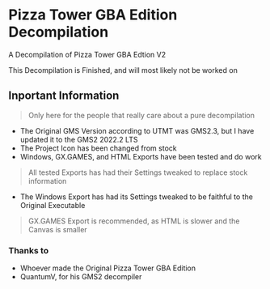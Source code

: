 # Pizza Tower GBA Edition Decompilation
 A Decompilation of Pizza Tower GBA Edtion V2

This Decompilation is Finished, and will most likely not be worked on

## Inportant Information
> Only here for the people that really care about a pure decompilation

- The Original GMS Version according to UTMT was GMS2.3, but I have updated it to the GMS2 2022.2 LTS
- The Project Icon has been changed from stock
- Windows, GX.GAMES, and HTML Exports have been tested and do work

> All tested Exports has had their Settings tweaked to replace stock information

- The Windows Export has had its Settings tweaked to be faithful to the Original Executable

> GX.GAMES Export is recommended, as HTML is slower and the Canvas is smaller

### Thanks to
- Whoever made the Original Pizza Tower GBA Edition
- QuantumV, for his GMS2 decompiler